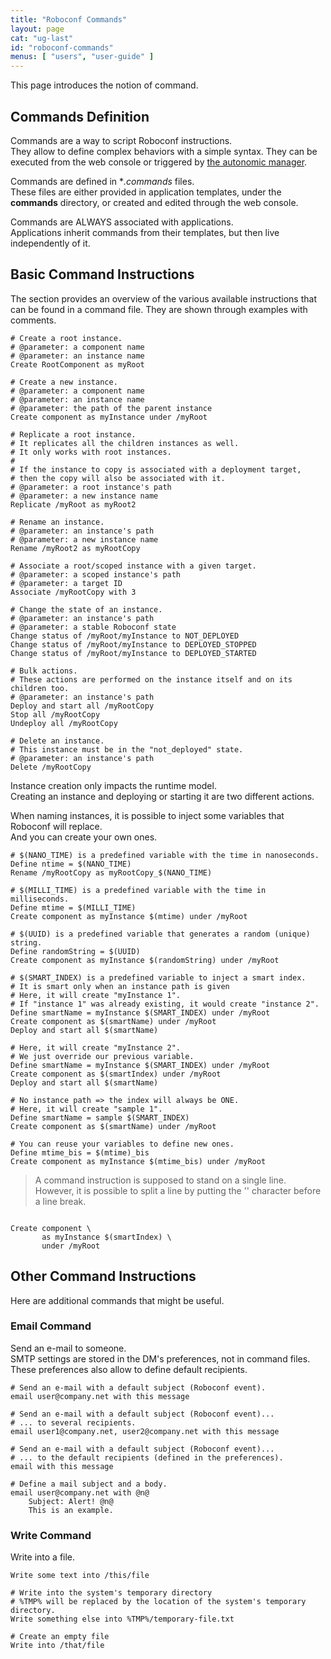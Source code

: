 ```yaml
---
title: "Roboconf Commands"
layout: page
cat: "ug-last"
id: "roboconf-commands"
menus: [ "users", "user-guide" ]
---
```


This page introduces the notion of command.  


## Commands Definition

Commands are a way to script Roboconf instructions.  
They allow to define complex behaviors with a simple syntax.
They can be executed from the web console or triggered by [the autonomic manager](autonomic-management-with-roboconf.html).

Commands are defined in \**.commands* files.  
These files are either provided in application templates, under the **commands** directory, or created and edited
through the web console.

Commands are ALWAYS associated with applications.  
Applications inherit commands from their templates, but then live independently of it.


## Basic Command Instructions

The section provides an overview of the various available instructions that can be found
in a command file. They are shown through examples with comments.

<pre><code class="language-roboconf-commands"># Create a root instance.
# @parameter: a component name
# @parameter: an instance name
Create RootComponent as myRoot

# Create a new instance.
# @parameter: a component name
# @parameter: an instance name
# @parameter: the path of the parent instance
Create component as myInstance under /myRoot

# Replicate a root instance.
# It replicates all the children instances as well.
# It only works with root instances.
# 
# If the instance to copy is associated with a deployment target,
# then the copy will also be associated with it.
# @parameter: a root instance's path
# @parameter: a new instance name
Replicate /myRoot as myRoot2

# Rename an instance.
# @parameter: an instance's path
# @parameter: a new instance name
Rename /myRoot2 as myRootCopy

# Associate a root/scoped instance with a given target.
# @parameter: a scoped instance's path
# @parameter: a target ID
Associate /myRootCopy with 3

# Change the state of an instance.
# @parameter: an instance's path
# @parameter: a stable Roboconf state
Change status of /myRoot/myInstance to NOT_DEPLOYED
Change status of /myRoot/myInstance to DEPLOYED_STOPPED
Change status of /myRoot/myInstance to DEPLOYED_STARTED

# Bulk actions.
# These actions are performed on the instance itself and on its children too.
# @parameter: an instance's path
Deploy and start all /myRootCopy
Stop all /myRootCopy
Undeploy all /myRootCopy

# Delete an instance.
# This instance must be in the "not_deployed" state.
# @parameter: an instance's path
Delete /myRootCopy
</code></pre>

Instance creation only impacts the runtime model.  
Creating an instance and deploying or starting it are two different actions.

When naming instances, it is possible to inject some variables that Roboconf will replace.  
And you can create your own ones.

<pre><code class="language-roboconf-commands"># $(NANO_TIME) is a predefined variable with the time in nanoseconds.
Define ntime = $(NANO_TIME)
Rename /myRootCopy as myRootCopy_$(NANO_TIME)

# $(MILLI_TIME) is a predefined variable with the time in milliseconds.
Define mtime = $(MILLI_TIME)
Create component as myInstance $(mtime) under /myRoot

# $(UUID) is a predefined variable that generates a random (unique) string.
Define randomString = $(UUID)
Create component as myInstance $(randomString) under /myRoot

# $(SMART_INDEX) is a predefined variable to inject a smart index.
# It is smart only when an instance path is given
# Here, it will create "myInstance 1".
# If "instance 1" was already existing, it would create "instance 2".
Define smartName = myInstance $(SMART_INDEX) under /myRoot
Create component as $(smartName) under /myRoot
Deploy and start all $(smartName)

# Here, it will create "myInstance 2".
# We just override our previous variable.
Define smartName = myInstance $(SMART_INDEX) under /myRoot
Create component as $(smartIndex) under /myRoot
Deploy and start all $(smartName)

# No instance path => the index will always be ONE.
# Here, it will create "sample 1".
Define smartName = sample $(SMART_INDEX)
Create component as $(smartName) under /myRoot

# You can reuse your variables to define new ones.
Define mtime_bis = $(mtime)_bis
Create component as myInstance $(mtime_bis) under /myRoot 
</code></pre>

> A command instruction is supposed to stand on a single line.  
> However, it is possible to split a line by putting the '\' character before a line break.


<pre><code class="language-roboconf-commands">
Create component \
       as myInstance $(smartIndex) \
       under /myRoot
</code></pre>


## Other Command Instructions

Here are additional commands that might be useful.


### Email Command

Send an e-mail to someone.  
SMTP settings are stored in the DM's preferences, not in command files.  
These preferences also allow to define default recipients.

<pre><code class="language-roboconf-commands"># Send an e-mail with a default subject (Roboconf event).
email user@company.net with this message
</code></pre>

<pre><code class="language-roboconf-commands"># Send an e-mail with a default subject (Roboconf event)...
# ... to several recipients.
email user1@company.net, user2@company.net with this message
</code></pre>

<pre><code class="language-roboconf-commands"># Send an e-mail with a default subject (Roboconf event)...
# ... to the default recipients (defined in the preferences).
email with this message
</code></pre>

<pre><code class="language-roboconf-commands"># Define a mail subject and a body.
email user@company.net with @n@
    Subject: Alert! @n@
    This is an example.
</code></pre>


### Write Command

Write into a file.

<pre><code class="language-roboconf-commands">Write some text into /this/file

# Write into the system's temporary directory
# %TMP% will be replaced by the location of the system's temporary directory.
Write something else into %TMP%/temporary-file.txt

# Create an empty file
Write into /that/file
</code></pre>
